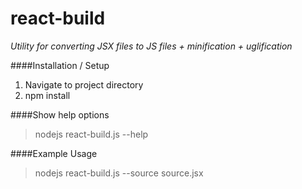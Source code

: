 # react-build

_Utility for converting JSX files to JS files + minification + uglification_

####Installation / Setup
1. Navigate to project directory
2. npm install

####Show help options
>nodejs react-build.js --help

####Example Usage
>nodejs react-build.js --source source.jsx  

